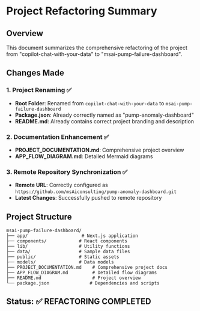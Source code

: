 # Project Refactoring Summary

## Overview
This document summarizes the comprehensive refactoring of the project from "copilot-chat-with-your-data" to "msai-pump-failure-dashboard".

## Changes Made

### 1. Project Renaming ✅
- **Root Folder**: Renamed from `copilot-chat-with-your-data` to `msai-pump-failure-dashboard`
- **Package.json**: Already correctly named as "pump-anomaly-dashboard"
- **README.md**: Already contains correct project branding and description

### 2. Documentation Enhancement ✅
- **PROJECT_DOCUMENTATION.md**: Comprehensive project overview
- **APP_FLOW_DIAGRAM.md**: Detailed Mermaid diagrams

### 3. Remote Repository Synchronization ✅
- **Remote URL**: Correctly configured as `https://github.com/msAiconsulting/pump-anomaly-dashboard.git`
- **Latest Changes**: Successfully pushed to remote repository

## Project Structure
```
msai-pump-failure-dashboard/
├── app/                    # Next.js application
├── components/            # React components
├── lib/                   # Utility functions
├── data/                  # Sample data files
├── public/                # Static assets
├── models/                # Data models
├── PROJECT_DOCUMENTATION.md    # Comprehensive project docs
├── APP_FLOW_DIAGRAM.md         # Detailed flow diagrams
├── README.md                   # Project overview
└── package.json               # Dependencies and scripts
```

## Status: ✅ REFACTORING COMPLETED
